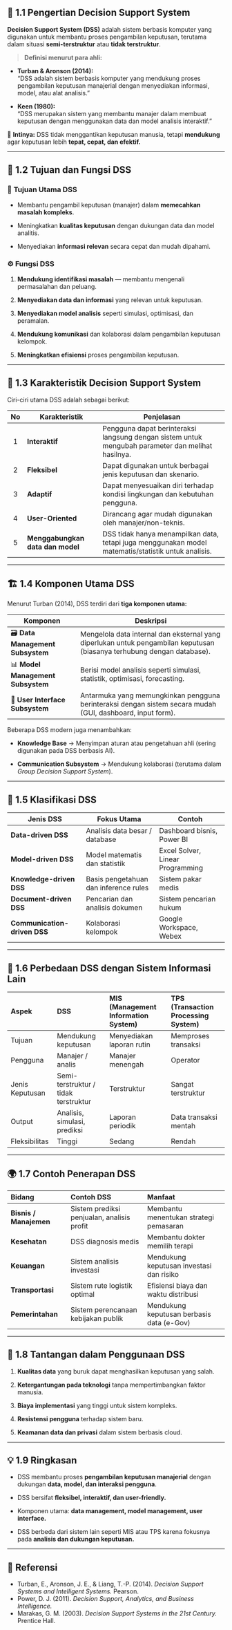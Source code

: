 
## 🧭 **1.1 Pengertian Decision Support System**

**Decision Support System (DSS)** adalah sistem berbasis komputer yang digunakan untuk membantu proses pengambilan keputusan, terutama dalam situasi **semi-terstruktur** atau **tidak terstruktur**.

> **Definisi menurut para ahli:**

- **Turban & Aronson (2014):**  
    “DSS adalah sistem berbasis komputer yang mendukung proses pengambilan keputusan manajerial dengan menyediakan informasi, model, atau alat analisis.”
    
- **Keen (1980):**  
    “DSS merupakan sistem yang membantu manajer dalam membuat keputusan dengan menggunakan data dan model analisis interaktif.”
    

📌 **Intinya:** DSS tidak menggantikan keputusan manusia, tetapi **mendukung** agar keputusan lebih **tepat, cepat, dan efektif.**

---

## 🧩 **1.2 Tujuan dan Fungsi DSS**

### 🎯 **Tujuan Utama DSS**

- Membantu pengambil keputusan (manajer) dalam **memecahkan masalah kompleks**.
    
- Meningkatkan **kualitas keputusan** dengan dukungan data dan model analitis.
    
- Menyediakan **informasi relevan** secara cepat dan mudah dipahami.
    

### ⚙️ **Fungsi DSS**

1. **Mendukung identifikasi masalah** — membantu mengenali permasalahan dan peluang.
    
2. **Menyediakan data dan informasi** yang relevan untuk keputusan.
    
3. **Menyediakan model analisis** seperti simulasi, optimisasi, dan peramalan.
    
4. **Mendukung komunikasi** dan kolaborasi dalam pengambilan keputusan kelompok.
    
5. **Meningkatkan efisiensi** proses pengambilan keputusan.
    

---

## 🧠 **1.3 Karakteristik Decision Support System**

Ciri-ciri utama DSS adalah sebagai berikut:

|No|Karakteristik|Penjelasan|
|:-:|---|---|
|1|**Interaktif**|Pengguna dapat berinteraksi langsung dengan sistem untuk mengubah parameter dan melihat hasilnya.|
|2|**Fleksibel**|Dapat digunakan untuk berbagai jenis keputusan dan skenario.|
|3|**Adaptif**|Dapat menyesuaikan diri terhadap kondisi lingkungan dan kebutuhan pengguna.|
|4|**User-Oriented**|Dirancang agar mudah digunakan oleh manajer/non-teknis.|
|5|**Menggabungkan data dan model**|DSS tidak hanya menampilkan data, tetapi juga menggunakan model matematis/statistik untuk analisis.|

---

## 🏗️ **1.4 Komponen Utama DSS**

Menurut Turban (2014), DSS terdiri dari **tiga komponen utama:**

|Komponen|Deskripsi|
|---|---|
|🗃️ **Data Management Subsystem**|Mengelola data internal dan eksternal yang diperlukan untuk pengambilan keputusan (biasanya terhubung dengan database).|
|📊 **Model Management Subsystem**|Berisi model analisis seperti simulasi, statistik, optimisasi, forecasting.|
|💬 **User Interface Subsystem**|Antarmuka yang memungkinkan pengguna berinteraksi dengan sistem secara mudah (GUI, dashboard, input form).|

Beberapa DSS modern juga menambahkan:

- **Knowledge Base** → Menyimpan aturan atau pengetahuan ahli (sering digunakan pada DSS berbasis AI).
    
- **Communication Subsystem** → Mendukung kolaborasi (terutama dalam _Group Decision Support System_).
    

---

## 🧮 **1.5 Klasifikasi DSS**

|Jenis DSS|Fokus Utama|Contoh|
|---|---|---|
|**Data-driven DSS**|Analisis data besar / database|Dashboard bisnis, Power BI|
|**Model-driven DSS**|Model matematis dan statistik|Excel Solver, Linear Programming|
|**Knowledge-driven DSS**|Basis pengetahuan dan inference rules|Sistem pakar medis|
|**Document-driven DSS**|Pencarian dan analisis dokumen|Sistem pencarian hukum|
|**Communication-driven DSS**|Kolaborasi kelompok|Google Workspace, Webex|

---

## 🧩 **1.6 Perbedaan DSS dengan Sistem Informasi Lain**

|Aspek|DSS|MIS (Management Information System)|TPS (Transaction Processing System)|
|:--|:--|:--|:--|
|Tujuan|Mendukung keputusan|Menyediakan laporan rutin|Memproses transaksi|
|Pengguna|Manajer / analis|Manajer menengah|Operator|
|Jenis Keputusan|Semi-terstruktur / tidak terstruktur|Terstruktur|Sangat terstruktur|
|Output|Analisis, simulasi, prediksi|Laporan periodik|Data transaksi mentah|
|Fleksibilitas|Tinggi|Sedang|Rendah|

---

## 🌍 **1.7 Contoh Penerapan DSS**

|Bidang|Contoh DSS|Manfaat|
|:--|:--|:--|
|**Bisnis / Manajemen**|Sistem prediksi penjualan, analisis profit|Membantu menentukan strategi pemasaran|
|**Kesehatan**|DSS diagnosis medis|Membantu dokter memilih terapi|
|**Keuangan**|Sistem analisis investasi|Mendukung keputusan investasi dan risiko|
|**Transportasi**|Sistem rute logistik optimal|Efisiensi biaya dan waktu distribusi|
|**Pemerintahan**|Sistem perencanaan kebijakan publik|Mendukung keputusan berbasis data (e-Gov)|

---

## 🧭 **1.8 Tantangan dalam Penggunaan DSS**

1. **Kualitas data** yang buruk dapat menghasilkan keputusan yang salah.
    
2. **Ketergantungan pada teknologi** tanpa mempertimbangkan faktor manusia.
    
3. **Biaya implementasi** yang tinggi untuk sistem kompleks.
    
4. **Resistensi pengguna** terhadap sistem baru.
    
5. **Keamanan data dan privasi** dalam sistem berbasis cloud.
    

---

## 💡 **1.9 Ringkasan**

- DSS membantu proses **pengambilan keputusan manajerial** dengan dukungan **data, model, dan interaksi pengguna**.
    
- DSS bersifat **fleksibel, interaktif, dan user-friendly.**
    
- Komponen utama: **data management, model management, user interface.**
    
- DSS berbeda dari sistem lain seperti MIS atau TPS karena fokusnya pada **analisis dan dukungan keputusan.**
    

---

## 📘 **Referensi**
- Turban, E., Aronson, J. E., & Liang, T.-P. (2014). _Decision Support Systems and Intelligent Systems._ Pearson.    
- Power, D. J. (2011). _Decision Support, Analytics, and Business Intelligence._    
- Marakas, G. M. (2003). _Decision Support Systems in the 21st Century._ Prentice Hall.
    
